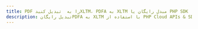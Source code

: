---title: PDF را به  تبدیل کنیدXLTM، PDFA به XLTM مبدل رایگان یا PHP SDKdescription: تبدیل رایگانPDFA به XLTM با استفاده از PHP Cloud APIs & SDK همچنین اسناد PDF را در Cloud ایجاد، ویرایش و رندر کنید.---